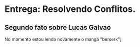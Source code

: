 # Entrega: Resolvendo Conflitos.

## Segundo fato sobre Lucas Galvao
No momento estou lendo novamente o mangá "berserk";